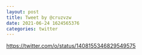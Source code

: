 ```yaml
--- 
layout: post 
title: Tweet by @cruzvzw 
date: 2021-06-24 1624565376 
categories: twitter 
--- 
```

https://twitter.com/o/status/1408155346829549575